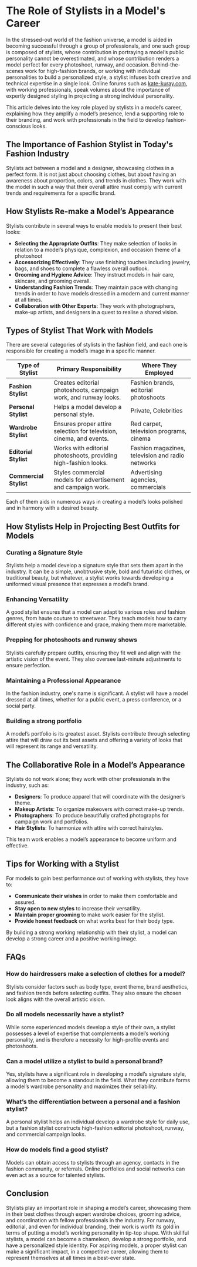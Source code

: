 # **The Role of Stylists in a Model's Career**

In the stressed-out world of the fashion universe, a model is aided in becoming successful through a group of professionals, and one such group is composed of stylists, whose contribution in portraying a model’s public personality cannot be overestimated, and whose contribution renders a model perfect for every photoshoot, runway, and occasion. Behind-the-scenes work for high-fashion brands, or working with individual personalities to build a personalized style, a stylist infuses both creative and technical expertise in a single look. Online forums such as [kate-kuray.com](https://kate-kuray.com/), with working professionals, speak volumes about the importance of expertly designed styling in projecting a strong individual personality.

This article delves into the key role played by stylists in a model’s career, explaining how they amplify a model’s presence, lend a supporting role to their branding, and work with professionals in the field to develop fashion-conscious looks.

## **The Importance of Fashion Stylist in Today's Fashion Industry**

Stylists act between a model and a designer, showcasing clothes in a perfect form. It is not just about choosing clothes, but about having an awareness about proportion, colors, and trends in clothes. They work with the model in such a way that their overall attire must comply with current trends and requirements for a specific brand.

## **How Stylists Re-make a Model’s Appearance**

Stylists contribute in several ways to enable models to present their best looks:

- **Selecting the Appropriate Outfits**: They make selection of looks in relation to a model’s physique, complexion, and occasion theme of a photoshoot
- **Accessorizing Effectively**: They use finishing touches including jewelry, bags, and shoes to complete a flawless overall outlook.
- **Grooming and Hygiene Advice**: They instruct models in hair care, skincare, and grooming overall.
- **Understanding Fashion Trends**: They maintain pace with changing trends in order to have models dressed in a modern and current manner at all times.
- **Collaboration with Other Experts**: They work with photographers, make-up artists, and designers in a quest to realise a shared vision.

## **Types of Stylist That Work with Models**

There are several categories of stylists in the fashion field, and each one is responsible for creating a model’s image in a specific manner.

| Type of Stylist | Primary Responsibility | Where They Employed |
| --- | --- | --- |
| **Fashion Stylist** | Creates editorial photoshoots, campaign work, and runway looks. | Fashion brands, editorial photoshoots |
| **Personal Stylist** | Helps a model develop a personal style. | Private, Celebrities |
| **Wardrobe Stylist** | Ensures proper attire selection for television, cinema, and events. | Red carpet, television programs, cinema |
| **Editorial Stylist** | Works with editorial photoshoots, providing high-fashion looks. | Fashion magazines, television and radio networks |
| **Commercial Stylist** | Styles commercial models for advertisement and campaign work. | Advertising agencies, commercials |

Each of them aids in numerous ways in creating a model’s looks polished and in harmony with a desired beauty.

## **How Stylists Help in Projecting Best Outfits for Models**

### **Curating a Signature Style**

Stylists help a model develop a signature style that sets them apart in the industry. It can be a simple, unobtrusive style, bold and futuristic clothes, or traditional beauty, but whatever, a stylist works towards developing a uniformed visual presence that expresses a model’s brand.

### **Enhancing Versatility**

A good stylist ensures that a model can adapt to various roles and fashion genres, from haute couture to streetwear. They teach models how to carry different styles with confidence and grace, making them more marketable.

### **Prepping for photoshoots and runway shows**

Stylists carefully prepare outfits, ensuring they fit well and align with the artistic vision of the event. They also oversee last-minute adjustments to ensure perfection.

### **Maintaining a Professional Appearance**

In the fashion industry, one's name is significant. A stylist will have a model dressed at all times, whether for a public event, a press conference, or a social party.

### **Building a strong portfolio**

A model’s portfolio is its greatest asset. Stylists contribute through selecting attire that will draw out its best assets and offering a variety of looks that will represent its range and versatility.

## **The Collaborative Role in a Model’s Appearance**

Stylists do not work alone; they work with other professionals in the industry, such as:

- **Designers**: To produce apparel that will coordinate with the designer’s theme.
- **Makeup Artists**: To organize makeovers with correct make-up trends.
- **Photographers**: To produce beautifully crafted photographs for campaign work and portfolios.
- **Hair Stylists**: To harmonize with attire with correct hairstyles.

This team work enables a model’s appearance to become uniform and effective.

## **Tips for Working with a Stylist**

For models to gain best performance out of working with stylists, they have to:

- **Communicate their wishes** in order to make them comfortable and assured.
- **Stay open to new styles** to increase their versatility.
- **Maintain proper grooming** to make work easier for the stylist.
- **Provide honest feedback** on what works best for their body type.

By building a strong working relationship with their stylist, a model can develop a strong career and a positive working image.

## **FAQs**

### **How do hairdressers make a selection of clothes for a model?**

Stylists consider factors such as body type, event theme, brand aesthetics, and fashion trends before selecting outfits. They also ensure the chosen look aligns with the overall artistic vision.

### **Do all models necessarily have a stylist?**

While some experienced models develop a style of their own, a stylist possesses a level of expertise that complements a model’s working personality, and is therefore a necessity for high-profile events and photoshoots.

### **Can a model utilize a stylist to build a personal brand?**

Yes, stylists have a significant role in developing a model’s signature style, allowing them to become a standout in the field. What they contribute forms a model’s wardrobe personality and maximizes their sellability.

### **What’s the differentiation between a personal and a fashion stylist?**

A personal stylist helps an individual develop a wardrobe style for daily use, but a fashion stylist constructs high-fashion editorial photoshoot, runway, and commercial campaign looks.

### **How do models find a good stylist?**

Models can obtain access to stylists through an agency, contacts in the fashion community, or referrals. Online portfolios and social networks can even act as a source for talented stylists.

## **Conclusion**

Stylists play an important role in shaping a model’s career, showcasing them in their best clothes through expert wardrobe choices, grooming advice, and coordination with fellow professionals in the industry. For runway, editorial, and even for individual branding, their work is worth its gold in terms of putting a model’s working personality in tip-top shape. With skillful stylists, a model can become a chameleon, develop a strong portfolio, and have a personalized style identity. For aspiring models, a proper stylist can make a significant impact, in a competitive career, allowing them to represent themselves at all times in a best-ever state.
